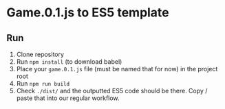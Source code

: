 # Game.0.1.js to ES5 template

## Run
1. Clone repository
2. Run `npm install` (to download babel)
3. Place your `game.0.1.js` file (must be named that for now) in the project root
1. Run `npm run build` 
5. Check `./dist/` and the outputted ES5 code should be there. Copy / paste that into our regular workflow.